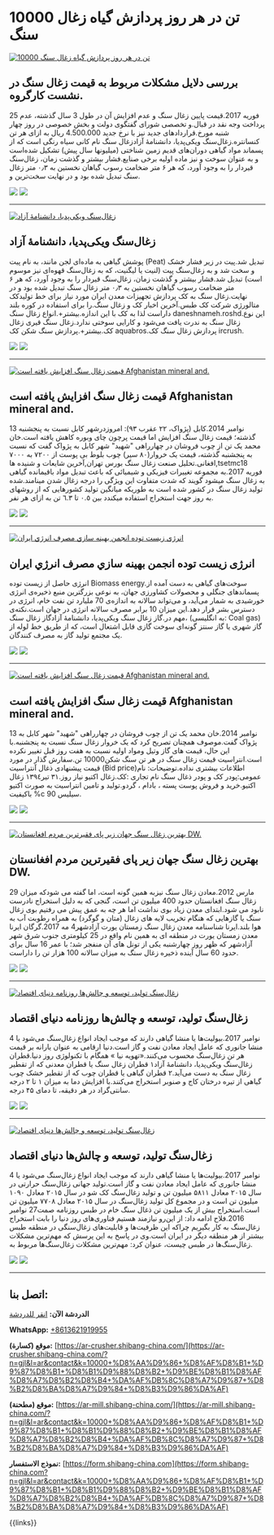 # 10000 تن در هر روز پردازش گیاه زغال سنگ

<a href="https://swt.shibang-china.com/?n=gjl&l=ar&img&k=10000+%D8%AA%D9%86+%D8%AF%D8%B1+%D9%87%D8%B1+%D8%B1%D9%88%D8%B2+%D9%BE%D8%B1%D8%AF%D8%A7%D8%B2%D8%B4+%DA%AF%DB%8C%D8%A7%D9%87+%D8%B2%D8%BA%D8%A7%D9%84+%D8%B3%D9%86%DA%AF" target="_blank">![10000 تن در هر روز پردازش گیاه زغال سنگ](http://static.shibang-china.com/all-800x300/1457.jpg)</a>

## بررسی دلایل مشکلات مربوط به قیمت زغال سنگ در نشست کارگروه.
25 فوریه 2017.قیمت پایین زغال سنگ و عدم افزایش آن در طول 3 سال گذشته، عدم پرداخت وجه نقد در قبال.و تخصصی شورای گفتگوی دولت و بخش خصوصی در روز چهار شنبه مورخ.قراردادهای جدید نیز با نرخ جدید 4.500.000 ریال به ازای هر تن کنسانتره.زغال‌سنگ ویکی‌پدیا، دانشنامهٔ آزادزغال سنگ نام کانی سیاه رنگی است که از پسماند مواد گیاهی دوران‌های قدیم زمین شناختی (میلیونها سال پیش) تشکیل شده‌است و به عنوان سوخت و نیز ماده اولیه برخی صنایع.فشار بیشتر و گذشت زمان، زغال‌سنگ قیردار را به وجود آورد، که هر ۶ متر ضخامت رسوب گیاهان نخستین به ۰٫۳ متر زغال سنگ تبدیل شده بود و در نهایت سخت‌ترین و.


<a href="https://whatsapp.shibangsoft.com/WhatsApp.php" target="_blank" title="WhatsApp">![](http://static.shibang-china.com/icon/whatsapp.png)</a> <a href="https://swt.shibang-china.com/?n=gjl&l=ar&icon&k=10000+%D8%AA%D9%86+%D8%AF%D8%B1+%D9%87%D8%B1+%D8%B1%D9%88%D8%B2+%D9%BE%D8%B1%D8%AF%D8%A7%D8%B2%D8%B4+%DA%AF%DB%8C%D8%A7%D9%87+%D8%B2%D8%BA%D8%A7%D9%84+%D8%B3%D9%86%DA%AF" target="_blank">![](http://static.shibang-china.com/icon/chat-ar.png)</a>

---

<a href="https://swt.shibang-china.com/?n=gjl&l=ar&img&k=10000+%D8%AA%D9%86+%D8%AF%D8%B1+%D9%87%D8%B1+%D8%B1%D9%88%D8%B2+%D9%BE%D8%B1%D8%AF%D8%A7%D8%B2%D8%B4+%DA%AF%DB%8C%D8%A7%D9%87+%D8%B2%D8%BA%D8%A7%D9%84+%D8%B3%D9%86%DA%AF" target="_blank">![زغال‌سنگ ویکی‌پدیا، دانشنامهٔ آزاد](http://static.shibang-china.com/all-800x300/482.jpg)</a>

## زغال‌سنگ ویکی‌پدیا، دانشنامهٔ آزاد
پوشش گیاهی به ماده‌ای لجن مانند، به نام پیت (Peat) تبدیل شد.پیت در زیر فشار خشک و سخت شد و به زغال‌سنگ پیت (لنیت یا لیگنیت، که به زغال‌سنگ قهوه‌ای نیز موسوم است) تبدیل شد.فشار بیشتر و گذشت زمان، زغال‌سنگ قیردار را به وجود آورد، که هر ۶ متر ضخامت رسوب گیاهان نخستین به ۰٫۳ متر زغال سنگ تبدیل شده بود و در نهایت.زغال سنگ به کک پردازش تجهیزات معدن ایران مورد نیاز برای خط تولیدکک متالورژی شرکت کک طبس.آخرین اخبار کک و زغال سنگ.را برای استفاده در کوره بلند داراست لذا به کک با این اندازه.بیشتر+.انواع زغال سنگ daneshnameh.roshd.این نوع زغال سنگ به ندرت یافت می‌شود و کارایی سوختی ندارد.زغال سنگ قیری زغال کک.بیشتر+.پردازش سنگ شکن کک aquabros.پردازش زغال سنگ کک ircrush.


<a href="https://whatsapp.shibangsoft.com/WhatsApp.php" target="_blank" title="WhatsApp">![](http://static.shibang-china.com/icon/whatsapp.png)</a> <a href="https://swt.shibang-china.com/?n=gjl&l=ar&icon&k=10000+%D8%AA%D9%86+%D8%AF%D8%B1+%D9%87%D8%B1+%D8%B1%D9%88%D8%B2+%D9%BE%D8%B1%D8%AF%D8%A7%D8%B2%D8%B4+%DA%AF%DB%8C%D8%A7%D9%87+%D8%B2%D8%BA%D8%A7%D9%84+%D8%B3%D9%86%DA%AF" target="_blank">![](http://static.shibang-china.com/icon/chat-ar.png)</a>

---

<a href="https://swt.shibang-china.com/?n=gjl&l=ar&img&k=10000+%D8%AA%D9%86+%D8%AF%D8%B1+%D9%87%D8%B1+%D8%B1%D9%88%D8%B2+%D9%BE%D8%B1%D8%AF%D8%A7%D8%B2%D8%B4+%DA%AF%DB%8C%D8%A7%D9%87+%D8%B2%D8%BA%D8%A7%D9%84+%D8%B3%D9%86%DA%AF" target="_blank">![قيمت زغال سنگ افزايش يافته است Afghanistan mineral and.](http://static.shibang-china.com/all-800x300/822.jpg)</a>

## قيمت زغال سنگ افزايش يافته است Afghanistan mineral and.
13 نوامبر 2014.کابل (پژواک، ٢٢ عقرب ٩٣): امروزدرشهر کابل نسبت به پنجشنبه گذشته؛ قيمت زغال سنگ افزايش اما قيمت پرچون چاى وبوره کاهش يافته است.خان محمد يک تن از چوب فروشان در چهارراهى &quot;شهيد&quot; شهر کابل به پژواک گفت که نسبت به پنجشنبه گذشته، قيمت يک خروار(٨٠ سير) چوب بلوط بى پوست از ٧٢٠٠ به ٧٠٠٠ افغانى.تحلیل صنعت زغال سنگ بورس تهران,آخرین شایعات و شنیده ها,tsetmc18 فوریه 2017.به مجموعه تغییرات فیزیکی و شیمیائی که باعث تبدیل مواد باقیمانده گیاهی به زغال سنگ میشود گویند که شدت متفاوت این ویژگی را درجه زغال شدن مینامند.شده تولید زغال سنگ در کشور شده است به طوریکه میانگین تولید کشورهایی که از روشهای به روز جهت استخراج استفاده میکندد بین ٠.٥ تا ٦.٣ تن به ازای هر نفر.


<a href="https://whatsapp.shibangsoft.com/WhatsApp.php" target="_blank" title="WhatsApp">![](http://static.shibang-china.com/icon/whatsapp.png)</a> <a href="https://swt.shibang-china.com/?n=gjl&l=ar&icon&k=10000+%D8%AA%D9%86+%D8%AF%D8%B1+%D9%87%D8%B1+%D8%B1%D9%88%D8%B2+%D9%BE%D8%B1%D8%AF%D8%A7%D8%B2%D8%B4+%DA%AF%DB%8C%D8%A7%D9%87+%D8%B2%D8%BA%D8%A7%D9%84+%D8%B3%D9%86%DA%AF" target="_blank">![](http://static.shibang-china.com/icon/chat-ar.png)</a>

---

<a href="https://swt.shibang-china.com/?n=gjl&l=ar&img&k=10000+%D8%AA%D9%86+%D8%AF%D8%B1+%D9%87%D8%B1+%D8%B1%D9%88%D8%B2+%D9%BE%D8%B1%D8%AF%D8%A7%D8%B2%D8%B4+%DA%AF%DB%8C%D8%A7%D9%87+%D8%B2%D8%BA%D8%A7%D9%84+%D8%B3%D9%86%DA%AF" target="_blank">![انرژی زیست توده انجمن بهينه سازي مصرف انرژي ايران](http://static.shibang-china.com/all-800x300/1304.jpg)</a>

## انرژی زیست توده انجمن بهينه سازي مصرف انرژي ايران
انرژی حاصل از زیست توده Biomass energy.سوخت‌های گیاهی به دست آمده از پسماندهای جنگلی و محصولات کشاورزی جهان، به نوعی بزرگترین منبع ذخیره‌ی انرژی خورشیدی به شمار می‌آید، و می‌تواند سالانه به اندازه‌ی 70 ملیارد تن نفت خام، انرژی در دسترس بشر قرار دهد.این میزان 10 برابر مصرف سالانه انرژی در جهان است.نکته‌ی مهم در.گاز زغال سنگ ویکی‌پدیا، دانشنامهٔ آزادگاز زغال سنگ، (به انگلیسی: Coal gas) گاز شهری یا گاز سنتز گونه‌ای سوخت گازی قابل اشتعال است، که از طریق خط لوله از یک مجتمع تولید گاز به مصرف کنندگان.


<a href="https://whatsapp.shibangsoft.com/WhatsApp.php" target="_blank" title="WhatsApp">![](http://static.shibang-china.com/icon/whatsapp.png)</a> <a href="https://swt.shibang-china.com/?n=gjl&l=ar&icon&k=10000+%D8%AA%D9%86+%D8%AF%D8%B1+%D9%87%D8%B1+%D8%B1%D9%88%D8%B2+%D9%BE%D8%B1%D8%AF%D8%A7%D8%B2%D8%B4+%DA%AF%DB%8C%D8%A7%D9%87+%D8%B2%D8%BA%D8%A7%D9%84+%D8%B3%D9%86%DA%AF" target="_blank">![](http://static.shibang-china.com/icon/chat-ar.png)</a>

---

<a href="https://swt.shibang-china.com/?n=gjl&l=ar&img&k=10000+%D8%AA%D9%86+%D8%AF%D8%B1+%D9%87%D8%B1+%D8%B1%D9%88%D8%B2+%D9%BE%D8%B1%D8%AF%D8%A7%D8%B2%D8%B4+%DA%AF%DB%8C%D8%A7%D9%87+%D8%B2%D8%BA%D8%A7%D9%84+%D8%B3%D9%86%DA%AF" target="_blank">![قيمت زغال سنگ افزايش يافته است Afghanistan mineral and.](http://static.shibang-china.com/all-800x300/1146.jpg)</a>

## قيمت زغال سنگ افزايش يافته است Afghanistan mineral and.
13 نوامبر 2014.خان محمد يک تن از چوب فروشان در چهارراهى &quot;شهيد&quot; شهر کابل به پژواک گفت.موصوف همچنان تصریح کرد که یک خروار زغال سنگ نسبت به پنجشنبه.با اين حال، قيمت هاى گاز وتيل ومواد اوليه نسبت به هفت روز قبل تغيير نکرده است.انتراسیت قیمت زغال سنگ در هر تن سنگ شکن10000 تن.سفارش گذار در مورد قیمت پیشنهادی ذغال آنتراسیت (Bid price)اطلاعات بیشتری نداده.توضیحات: نام عمومی:پودر کک و پودر ذغال سنگ نام تجاری :کک.زغال اکتیو نیاز روز.٣١ تیر١٣٩٤ زغال اکتیو.خرید و فروش پوست پسته ، بادام ، گردو.تولید و تامین انتراسیت به صورت اکتیو باکیفیت %c 90 سیلیس.


<a href="https://whatsapp.shibangsoft.com/WhatsApp.php" target="_blank" title="WhatsApp">![](http://static.shibang-china.com/icon/whatsapp.png)</a> <a href="https://swt.shibang-china.com/?n=gjl&l=ar&icon&k=10000+%D8%AA%D9%86+%D8%AF%D8%B1+%D9%87%D8%B1+%D8%B1%D9%88%D8%B2+%D9%BE%D8%B1%D8%AF%D8%A7%D8%B2%D8%B4+%DA%AF%DB%8C%D8%A7%D9%87+%D8%B2%D8%BA%D8%A7%D9%84+%D8%B3%D9%86%DA%AF" target="_blank">![](http://static.shibang-china.com/icon/chat-ar.png)</a>

---

<a href="https://swt.shibang-china.com/?n=gjl&l=ar&img&k=10000+%D8%AA%D9%86+%D8%AF%D8%B1+%D9%87%D8%B1+%D8%B1%D9%88%D8%B2+%D9%BE%D8%B1%D8%AF%D8%A7%D8%B2%D8%B4+%DA%AF%DB%8C%D8%A7%D9%87+%D8%B2%D8%BA%D8%A7%D9%84+%D8%B3%D9%86%DA%AF" target="_blank">![بهترین زغال سنگ جهان زیر پای فقیرترین مردم افغانستان DW.](http://static.shibang-china.com/all-800x300/1511.jpg)</a>

## بهترین زغال سنگ جهان زیر پای فقیرترین مردم افغانستان DW.
29 مارس 2012.معادن زغال سنگ نیزبه همین گونه است، اما گفته می شودکه میزان زغال سنگ افغانستان حدود 400 میلیون تن است، گنجی که به دلیل استخراج نادرست نابود می شود.ابتدای معدن زیاد بوی نداشت اما هر چه به عمق پیش می رفتیم بوی زغال سنگ یا گازهایی که هنگام تخریب لایه های زغال (متان و گوگرد) به همراه رطوبت آب به هوا بلند.ایرنا شناسنامه معدن زغال سنگ زمستان یورت آزادشهر4 مه 2017.گرگان ایرنا معدن زمستان یورت در منطقه ای به همین نام واقع در 25 کیلومتری جنوب شرق شهر آزادشهر که ظهر روز چهارشنبه یکی از تونل های آن منفجر شد؛ با عمر 16 سال برای حدود 60 سال آینده ذخیره زغال سنگ به میزان سالانه 100 هزار تن را داراست.


<a href="https://whatsapp.shibangsoft.com/WhatsApp.php" target="_blank" title="WhatsApp">![](http://static.shibang-china.com/icon/whatsapp.png)</a> <a href="https://swt.shibang-china.com/?n=gjl&l=ar&icon&k=10000+%D8%AA%D9%86+%D8%AF%D8%B1+%D9%87%D8%B1+%D8%B1%D9%88%D8%B2+%D9%BE%D8%B1%D8%AF%D8%A7%D8%B2%D8%B4+%DA%AF%DB%8C%D8%A7%D9%87+%D8%B2%D8%BA%D8%A7%D9%84+%D8%B3%D9%86%DA%AF" target="_blank">![](http://static.shibang-china.com/icon/chat-ar.png)</a>

---

<a href="https://swt.shibang-china.com/?n=gjl&l=ar&img&k=10000+%D8%AA%D9%86+%D8%AF%D8%B1+%D9%87%D8%B1+%D8%B1%D9%88%D8%B2+%D9%BE%D8%B1%D8%AF%D8%A7%D8%B2%D8%B4+%DA%AF%DB%8C%D8%A7%D9%87+%D8%B2%D8%BA%D8%A7%D9%84+%D8%B3%D9%86%DA%AF" target="_blank">![زغال‌سنگ تولید، توسعه و چالش‌ها روزنامه دنیای اقتصاد](http://static.shibang-china.com/all-800x300/1288.jpg)</a>

## زغال‌سنگ تولید، توسعه و چالش‌ها روزنامه دنیای اقتصاد
4 نوامبر 2017.بیولیت‌ها یا منشا گیاهی دارند که موجب ایجاد انواع زغال‌سنگ می‌شود یا منشا جانوری که عامل ایجاد معادن نفت و گاز است.دنیا ارقامی ‌به عنوان یارانه بر قیمت هر تن زغال‌سنگ محسوب می‌کنند.«تهویه نیا » همگام با تکنولوژی روز دنیا.قطران زغال‌سنگ ویکی‌پدیا، دانشنامهٔ آزاد۱ قطران زغال سنگ یا قطران معدنی که از تقطیر زغال سنگ به دست می‌آید.۲ قطران گیاهی یا قطران چوب که از تقطیر خشک چوب گیاهی از تیره درختان کاج و صنوبر استخراج می‌کنند.با افزایش دما به میزان ۱ تا ۲ درجه سانتی‌گراد در هر دقیقه، تا دمای ۴۵ درجه.


<a href="https://whatsapp.shibangsoft.com/WhatsApp.php" target="_blank" title="WhatsApp">![](http://static.shibang-china.com/icon/whatsapp.png)</a> <a href="https://swt.shibang-china.com/?n=gjl&l=ar&icon&k=10000+%D8%AA%D9%86+%D8%AF%D8%B1+%D9%87%D8%B1+%D8%B1%D9%88%D8%B2+%D9%BE%D8%B1%D8%AF%D8%A7%D8%B2%D8%B4+%DA%AF%DB%8C%D8%A7%D9%87+%D8%B2%D8%BA%D8%A7%D9%84+%D8%B3%D9%86%DA%AF" target="_blank">![](http://static.shibang-china.com/icon/chat-ar.png)</a>

---

<a href="https://swt.shibang-china.com/?n=gjl&l=ar&img&k=10000+%D8%AA%D9%86+%D8%AF%D8%B1+%D9%87%D8%B1+%D8%B1%D9%88%D8%B2+%D9%BE%D8%B1%D8%AF%D8%A7%D8%B2%D8%B4+%DA%AF%DB%8C%D8%A7%D9%87+%D8%B2%D8%BA%D8%A7%D9%84+%D8%B3%D9%86%DA%AF" target="_blank">![زغال‌سنگ تولید، توسعه و چالش‌ها دنیای اقتصاد](http://static.shibang-china.com/all-800x300/1233.jpg)</a>

## زغال‌سنگ تولید، توسعه و چالش‌ها دنیای اقتصاد
4 نوامبر 2017.بیولیت‌ها یا منشا گیاهی دارند که موجب ایجاد انواع زغال‌سنگ می‌شود یا منشا جانوری که عامل ایجاد معادن نفت و گاز است.تولید جهانی زغال‌سنگ حرارتی در سال ۲۰۱۵ معادل ۵۸۱۱ میلیون تن و تولید زغال‌سنگ کک شو در سال ۲۰۱۵ معادل ۱۰۹۰ میلیون تن است و در مجموع کل تولید زغال‌سنگ در سال ۲۰۱۵ معادل ۷۷۰۸ میلیون تن است.استخراج بیش از یک میلیون تن ذغال سنگ خام در طبس روزنامه صمت27 نوامبر 2016.فلاح ادامه داد: از این‌رو نیازمند هستیم فناوری‌های روز دنیا را بابت استخراج زغال‌سنگ به کار بگیریم چراکه این ظرفیت‌ها و قابلیت‌های زغال‌سنگی در منطقه طبس بیشتر از هر منطقه دیگر در ایران است.وی در پاسخ به این پرسش که مهم‌ترین مشکلات زغال‌سنگ‌ها در طبس چیست، عنوان کرد: مهم‌ترین مشکلات زغال‌سنگ‌ها مربوط به.


<a href="https://whatsapp.shibangsoft.com/WhatsApp.php" target="_blank" title="WhatsApp">![](http://static.shibang-china.com/icon/whatsapp.png)</a> <a href="https://swt.shibang-china.com/?n=gjl&l=ar&icon&k=10000+%D8%AA%D9%86+%D8%AF%D8%B1+%D9%87%D8%B1+%D8%B1%D9%88%D8%B2+%D9%BE%D8%B1%D8%AF%D8%A7%D8%B2%D8%B4+%DA%AF%DB%8C%D8%A7%D9%87+%D8%B2%D8%BA%D8%A7%D9%84+%D8%B3%D9%86%DA%AF" target="_blank">![](http://static.shibang-china.com/icon/chat-ar.png)</a>

---
## اتصل بنا:

**الدردشة الآن:** [انقر للدردشة](https://swt.shibang-china.com?n=gjl&l=ar&contact&k=10000+%D8%AA%D9%86+%D8%AF%D8%B1+%D9%87%D8%B1+%D8%B1%D9%88%D8%B2+%D9%BE%D8%B1%D8%AF%D8%A7%D8%B2%D8%B4+%DA%AF%DB%8C%D8%A7%D9%87+%D8%B2%D8%BA%D8%A7%D9%84+%D8%B3%D9%86%DA%AF)

**WhatsApp:**  [+8613621919955](https://whatsapp.shibangsoft.com/WhatsApp.php)

**موقع (كسارة):** [https://ar-crusher.shibang-china.com/](https://ar-crusher.shibang-china.com/?n=gjl&l=ar&contact&k=10000+%D8%AA%D9%86+%D8%AF%D8%B1+%D9%87%D8%B1+%D8%B1%D9%88%D8%B2+%D9%BE%D8%B1%D8%AF%D8%A7%D8%B2%D8%B4+%DA%AF%DB%8C%D8%A7%D9%87+%D8%B2%D8%BA%D8%A7%D9%84+%D8%B3%D9%86%DA%AF)

**موقع (مطحنة):** [https://ar-mill.shibang-china.com/](https://ar-mill.shibang-china.com/?n=gjl&l=ar&contact&k=10000+%D8%AA%D9%86+%D8%AF%D8%B1+%D9%87%D8%B1+%D8%B1%D9%88%D8%B2+%D9%BE%D8%B1%D8%AF%D8%A7%D8%B2%D8%B4+%DA%AF%DB%8C%D8%A7%D9%87+%D8%B2%D8%BA%D8%A7%D9%84+%D8%B3%D9%86%DA%AF)

**نموذج الاستفسار:** [https://form.shibang-china.com](https://form.shibang-china.com?n=gjl&l=ar&contact&k=10000+%D8%AA%D9%86+%D8%AF%D8%B1+%D9%87%D8%B1+%D8%B1%D9%88%D8%B2+%D9%BE%D8%B1%D8%AF%D8%A7%D8%B2%D8%B4+%DA%AF%DB%8C%D8%A7%D9%87+%D8%B2%D8%BA%D8%A7%D9%84+%D8%B3%D9%86%DA%AF)

{{links}}